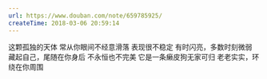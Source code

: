 ```yaml
---
url: https://www.douban.com/note/659785925/
createTime: 2018-03-06 20:59:14
---
```


这颗孤独的天体
常从你眼间不经意滑落
表现很不稳定
有时闪亮，多数时刻微弱
藏起自己，尾随在你身后
不永恒也不完美
它是一条癞皮狗无家可归
老老实实，环绕在你周围